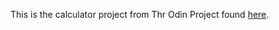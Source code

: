 This is the calculator project from Thr Odin Project found [here](https://www.theodinproject.com/courses/web-development-101/lessons/calculator?ref=lnav).